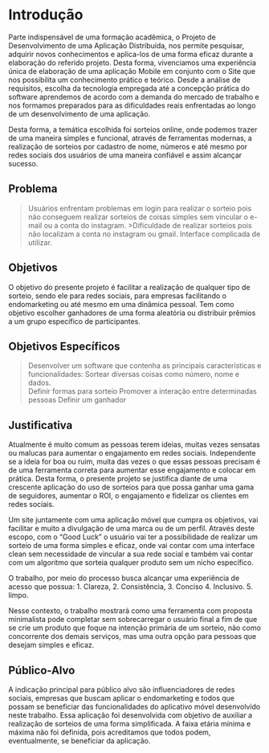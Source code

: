 # Introdução

Parte indispensável de uma formação acadêmica, o Projeto de Desenvolvimento de uma Aplicação Distribuída, nos permite pesquisar, adquirir novos conhecimentos e aplica-los de uma forma eficaz durante a elaboração do referido projeto. Desta forma, vivenciamos uma experiência única de elaboração de uma aplicação Mobile em conjunto com o Site que nos possibilita um conhecimento prático e teórico. Desde a análise de requisitos, escolha da tecnologia empregada até a concepção prática do software aprendemos de acordo com a demanda do mercado de trabalho e nos formamos preparados para as dificuldades reais enfrentadas ao longo de um desenvolvimento de uma aplicação.

Desta forma, a temática escolhida foi sorteios online, onde podemos trazer de uma maneira simples e funcional, através de ferramentas modernas, a realização de sorteios por cadastro de nome, números e até mesmo por redes sociais dos usuários de uma maneira confiável e assim alcançar sucesso.

## Problema
>Usuários enfrentam problemas em login para realizar o sorteio pois não conseguem realizar sorteios de coisas simples sem vincular o e-mail ou a conta do instagram. >Dificuldade de realizar sorteios pois não localizam a conta no instagram ou gmail.
>Interface complicada de utilizar.


## Objetivos

O objetivo do presente projeto é facilitar a realização de qualquer tipo de sorteio, sendo ele para redes sociais, para empresas facilitando o endomarketing ou até mesmo em uma dinâmica pessoal. Tem como objetivo escolher ganhadores de uma forma aleatória ou distribuir prêmios a um grupo específico de participantes.  

## Objetivos Específicos

>Desenvolver um software que contenha as principais características e funcionalidades: 
>Sortear diversas coisas como número, nome e dados.  
>Definir formas para sorteio 
>Promover a interação entre determinadas pessoas 
>Definir um ganhador 

## Justificativa

Atualmente é muito comum as pessoas terem ideias, muitas vezes sensatas ou malucas para aumentar o engajamento em redes sociais. Independente se a ideia for boa ou ruim, muita das vezes o que essas pessoas precisam é de uma ferramenta correta para aumentar esse engajamento e colocar em prática. Desta forma, o presente projeto se justifica diante de uma crescente aplicação do uso de sorteios para que possa ganhar uma gama de seguidores, aumentar o ROI, o engajamento e fidelizar os clientes em redes sociais.   

 

Um site juntamente com uma aplicação móvel que cumpra os objetivos, vai facilitar e muito a divulgação de uma marca ou de um perfil. Através deste escopo, com o “Good Luck” o usuário vai ter a possibilidade de realizar um sorteio de uma forma simples e eficaz, onde vai contar com uma interface clean sem necessidade de vincular a sua rede social e também vai contar com um algoritmo que sorteia qualquer produto sem um nicho específico.  

 

O trabalho, por meio do processo busca alcançar uma experiência de acesso que possua: 1. Clareza, 2. Consistência, 3. Conciso 4. Inclusivo. 5. limpo.   

Nesse contexto, o trabalho mostrará como uma ferramenta com proposta minimalista pode completar sem sobrecarregar o usuário final a fim de que se crie um produto que foque na intenção primária de um sorteio, não como concorrente dos demais serviços, mas uma outra opção para pessoas que desejam simples e eficaz. 

## Público-Alvo

A indicação principal para público alvo são influenciadores de redes sociais, empresas que buscam aplicar o endomarketing e todos que possam se beneficiar das funcionalidades do aplicativo móvel desenvolvido neste trabalho. Essa aplicação foi desenvolvida com objetivo de auxiliar a realização de sorteios de uma forma simplificada. A faixa etária mínima e máxima não foi definida, pois acreditamos que todos podem, eventualmente, se beneficiar da aplicação.  
